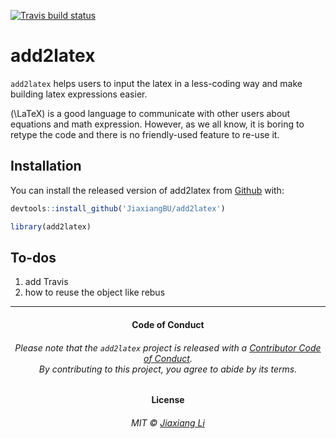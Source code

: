
[![Travis build
status](https://travis-ci.org/JiaxiangBU/add2latex.svg?branch=master)](https://travis-ci.org/JiaxiangBU/add2latex)

<!-- README.md is generated from README.Rmd. Please edit that file -->

# add2latex

`add2latex` helps users to input the latex in a less-coding way and make
building latex expressions easier.

\(\LaTeX\) is a good language to communicate with other users about
equations and math expression. However, as we all know, it is boring to
retype the code and there is no friendly-used feature to re-use it.

## Installation

You can install the released version of add2latex from
[Github](https://github.com/JiaxiangBU/add2latex) with:

``` r
devtools::install_github('JiaxiangBU/add2latex')
```

``` r
library(add2latex)
```

## To-dos

1.  add Travis
2.  how to reuse the object like rebus

-----

<h4 align="center">

**Code of Conduct**

</h4>

<h6 align="center">

Please note that the `add2latex` project is released with a [Contributor
Code of
Conduct](https://github.com/JiaxiangBU/add2latex/blob/master/CODE_OF_CONDUCT.md).<br>By
contributing to this project, you agree to abide by its terms.

</h6>

<h4 align="center">

**License**

</h4>

<h6 align="center">

MIT © [Jiaxiang
Li](https://github.com/JiaxiangBU/add2latex/blob/master/LICENSE.md)

</h6>
